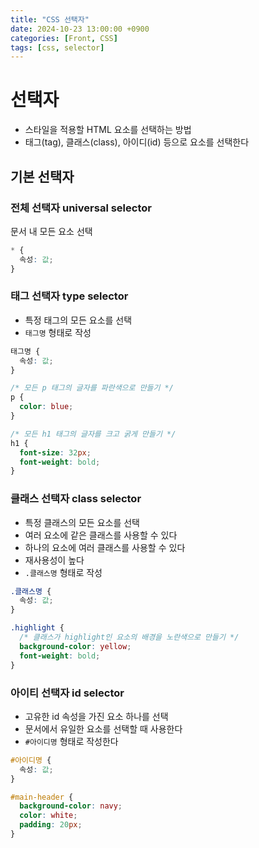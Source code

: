 ```yaml
---
title: "CSS 선택자"
date: 2024-10-23 13:00:00 +0900
categories: [Front, CSS]
tags: [css, selector]
---
```


# 선택자

- 스타일을 적용할 HTML 요소를 선택하는 방법
- 태그(tag), 클래스(class), 아이디(id) 등으로 요소를 선택한다

## 기본 선택자

### 전체 선택자 universal selector

문서 내 모든 요소 선택

```css
* {
  속성: 값;
}
```

### 태그 선택자 type selector

- 특정 태그의 모든 요소를 선택
- `태그명` 형태로 작성

```css
태그명 {
  속성: 값;
}

/* 모든 p 태그의 글자를 파란색으로 만들기 */
p {
  color: blue;
}

/* 모든 h1 태그의 글자를 크고 굵게 만들기 */
h1 {
  font-size: 32px;
  font-weight: bold;
}
```

### 클래스 선택자 class selector

- 특정 클래스의 모든 요소를 선택
- 여러 요소에 같은 클래스를 사용할 수 있다
- 하나의 요소에 여러 클래스를 사용할 수 있다
- 재사용성이 높다
- `.클래스명` 형태로 작성

```css
.클래스명 {
  속성: 값;
}

.highlight {
  /* 클래스가 highlight인 요소의 배경을 노란색으로 만들기 */
  background-color: yellow;
  font-weight: bold;
}
```

### 아이티 선택자 id selector

- 고유한 id 속성을 가진 요소 하나를 선택
- 문서에서 유일한 요소를 선택할 때 사용한다
- `#아이디명` 형태로 작성한다

```css
#아이디명 {
  속성: 값;
}

#main-header {
  background-color: navy;
  color: white;
  padding: 20px;
}
```
